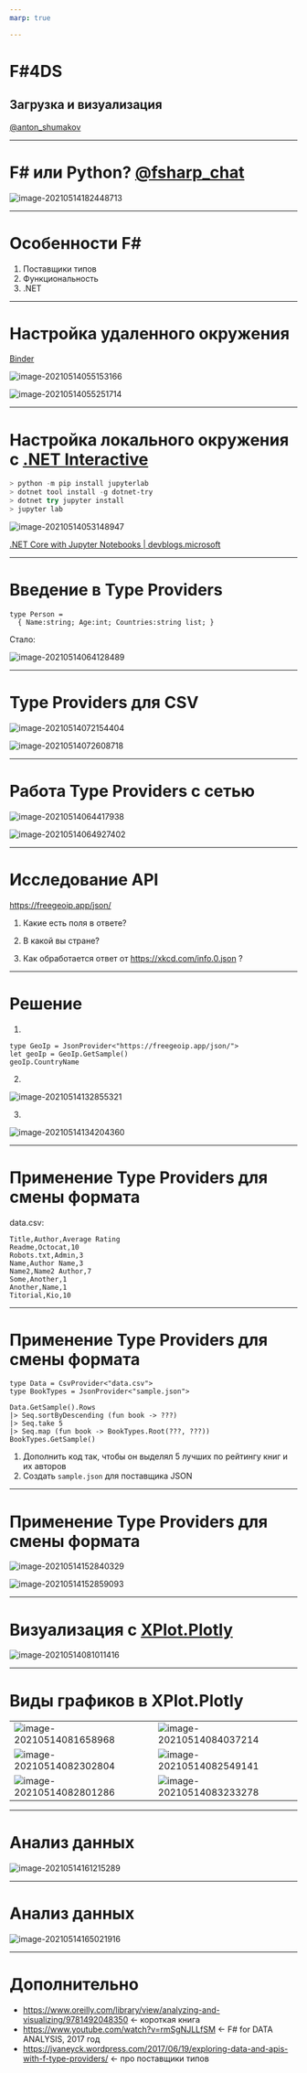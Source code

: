 ```yaml
---
marp: true

---
```


# F#4DS

## Загрузка и визуализация

[@anton_shumakov](https://t.me/anton_shumakov)

---

<!-- paginate: true -->

# F# или Python? [@fsharp_chat](https://t.me/fsharp_chat)

![image-20210514182448713](images\image-20210514182448713.png)

---

# Особенности F#

1. Поставщики типов
2. Функциональность
3. .NET

---

# Настройка удаленного окружения

[Binder](https://mybinder.org/v2/gh/dotnet/interactive/main?urlpath=lab)

![image-20210514055153166](images\image-20210514055153166.png)

![image-20210514055251714](images\image-20210514055251714.png)

---

# Настройка локального окружения c  [.NET Interactive](https://github.com/dotnet/interactive/)

```powershell
> python -m pip install jupyterlab
> dotnet tool install -g dotnet-try
> dotnet try jupyter install
> jupyter lab
```

![image-20210514053148947](images\image-20210514053148947.png)

[.NET Core with Jupyter Notebooks | devblogs.microsoft](https://devblogs.microsoft.com/dotnet/net-core-with-juypter-notebooks-is-here-preview-1/)

---

# Введение в Type Providers

```F#
type Person = 
  { Name:string; Age:int; Countries:string list; }
```

Стало:

![image-20210514064128489](images\image-20210514064128489.png)

---

# Type Providers для CSV

![image-20210514072154404](images\image-20210514072154404.png)

![image-20210514072608718](images\image-20210514072608718.png)

---

# Работа Type Providers с сетью

![image-20210514064417938](images\image-20210514064417938.png)

![image-20210514064927402](images\image-20210514064927402.png)

---

# Исследование API

https://freegeoip.app/json/

1. Какие есть поля в ответе?

2. В какой вы стране?

3. Как обработается ответ от https://xkcd.com/info.0.json ?

---

# Решение 

1. 

```F#
type GeoIp = JsonProvider<"https://freegeoip.app/json/">
let geoIp = GeoIp.GetSample()
geoIp.CountryName
```

2. 

![image-20210514132855321](images\image-20210514132855321.png)

3. 

![image-20210514134204360](images\image-20210514134204360.png)

---

# Применение Type Providers для смены формата

data.csv:

```csv
Title,Author,Average Rating                                                                              
Readme,Octocat,10
Robots.txt,Admin,3
Name,Author Name,3
Name2,Name2 Author,7
Some,Another,1
Another,Name,1
Titorial,Kio,10
```

---

# Применение Type Providers для смены формата

```F#
type Data = CsvProvider<"data.csv">
type BookTypes = JsonProvider<"sample.json">

Data.GetSample().Rows
|> Seq.sortByDescending (fun book -> ???)
|> Seq.take 5
|> Seq.map (fun book -> BookTypes.Root(???, ???))
BookTypes.GetSample()
```

1. Дополнить код так, чтобы он выделял 5 лучших по рейтингу книг и их авторов
2. Создать `sample.json` для поставщика JSON

---

# Применение Type Providers для смены формата

![image-20210514152840329](images\image-20210514152840329.png)

![image-20210514152859093](images\image-20210514152859093.png)

---

# Визуализация с [XPlot.Plotly](https://fslab.org/XPlot//chart/plotly-bar-charts.html)

![image-20210514081011416](images\image-20210514081011416.png)

---

# Виды графиков в XPlot.Plotly

|                                                         |                                                         |
| ------------------------------------------------------- | ------------------------------------------------------- |
| ![image-20210514081658968](images\image-20210514081658968.png) | ![image-20210514084037214](images\image-20210514084037214.png) |
| ![image-20210514082302804](images\image-20210514082302804.png) | ![image-20210514082549141](images\image-20210514082549141.png) |
| ![image-20210514082801286](images\image-20210514082801286.png) | ![image-20210514083233278](images\image-20210514083233278.png) |

---

# Анализ данных

![image-20210514161215289](images\image-20210514161215289.png)

---

# Анализ данных 

![image-20210514165021916](images\image-20210514165021916.png)

---

# Дополнительно

- https://www.oreilly.com/library/view/analyzing-and-visualizing/9781492048350 <- короткая книга
- https://www.youtube.com/watch?v=rmSgNJLLfSM <- F# for DATA ANALYSIS, 2017 год
- https://jvaneyck.wordpress.com/2017/06/19/exploring-data-and-apis-with-f-type-providers/ <- про поставщики типов


